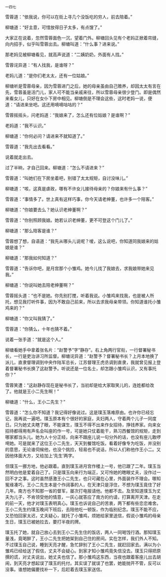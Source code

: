     一四七 

   雪蓉道：“依我说，你可以在街上寻几个没饭吃的穷人，前去陪着。”

   柳塘道：“好主意，可惜放得日子太多，有点馊了。”

   大家正在说着，忽然雪蓉面色一沉，望着门外。柳塘回头见有个老妈正掀着帘缝，向内招手，似乎叫雪蓉出去。柳塘叫道：“什么事？进来说。”

   那老妈见被柳塘看见，就高声说道：“二姨奶奶，外面有人找。”

   雪蓉诧异道：“有人找我，是谁呀？”

   老妈儿道：“是你们老太太，还有一位姑娘。”

   柳塘听是雪蓉母亲，因为雪蓉进门之后，她的母亲虽由自己赡养，却因太太有言在先，雪蓉虽是活门儿，家人可不能当亲戚来往，所以雪蓉母亲很少登门。即是偶然来看女儿，只好在女仆下房中相见。柳塘倒是不理会这些，这时老妈一说，便道：“请进来坐吧。这还用嘀嘀咕咕的？”

   雪蓉摇摇头，问老妈道：“我娘来了，怎么还有位姑娘？是谁啊？”

   老妈道：“我不认识。”

   柳塘道：“你何必问？请进来不就知道了。”

   雪蓉道：“我先出去看看。”

   说着就走出去。

   过了半晌，才自己回来。柳塘道：“怎么不请进来？”

   雪蓉道：“叫她们在下房坐着吧，别错了太太规矩，自讨没味儿。”

   柳塘道：“咳，这真是虐政，哪有不许女儿接待母亲的？你娘来有什么事？”

   雪蓉道：“事情多了。世上真有这样巧事，你今天请老绅董，也许多一个陪客。”

   柳塘道：“你娘要去么？她认识老绅董啊？”

   雪蓉道：“你别照顾我娘。她若认识老绅董，更不可登这个门儿了。”

   柳塘道：“那么陪客是谁？”

   雪蓉想了想，自语道：“我先从哪头儿说呢？嗳，这么说吧，你知道同我娘来的姑娘是谁？”

   柳塘道：“那我如何知道？”

   雪蓉道：“告诉你吧，是月宫那个小雏鸡。她今儿找了我娘去，求我娘带她来见我。”

   柳塘道：“你说叫她去陪老绅董啊？”

   雪蓉摇头道：“也不是她。你先别打搅，听着我说。小雏鸡来找我，也是被人所托，想见我打听件事，因为不敢自己前来，所以去求我母亲带领。你知道谁托小雏鸡来的？”

   柳塘道：“你又叫我猜了。”

   雪蓉道：“你猜么，十年也猜不着。”

   说着一张手道：“就是这个人。”

   柳塘看她手中拿着张名片：“赵警予”字“静存”。右上角两行官衔，一行督署秘书长，一行是吏治讲习所监督。柳塘诧异道：“赵警予？督署秘书长？上月本地换了派儿，直隶督理调到中央作陆军总长，江苏督理王虎丞调到直隶，我就曾见报上登着督署秘书长换了这赵警予。听说还是一位名士，却怎跟小雏鸡认识，又有事托你？”

   雪蓉笑遭：“这赵静存现在是秘书长了，当初却是给大家取笑儿的，连姓都给改了。他就是王小二先生啊！”

   柳塘道：“什么，王小二先生？”

   雪蓉道：“怎么你不知道？我记得好像说过。这是璞玉落难原由。也许你已经忘记，我再说一遍吧。璞玉原本有个很好的家庭，夫妇两人，守着两个儿子一同度日。只为她丈夫瞎了眼，不能谋生，璞玉不得不出来作女招待，挣钱养家。向来女招待都得用有声名会叫座的作一号，可是她只仗着能干，熟习西餐馆的规矩，走到哪家都当头儿。她为人十分正经，向来不跟座儿说一句分外的话，也没有座儿敢啰唣她。可是就来了这位王小二先生，天天到餐馆吃饭。看着好像专为吃饭，并没别的意思，无论谁伺候他，也没个挑捡，轻易也不说话，所以人们称他作王小二。又因他体面大方，又给加上‘先生’两字。

   但璞玉一挪方地，他必跟着。直到璞玉进月宫作楼上一号，他已跟了二年。璞玉当然明白他是爱着自己了。只是璞玉向来行为端正，又可怜她的瞎眼丈夫，没作过一回不才之事。这时虽然感激王小二先生，也只可藏在心里，外面装作不理会。哪知冤缘凑巧，王小二先生本是个作阔事的人，在天津只是浮住，不想为璞玉竟住了好几年。南方也不知那一省的督军，屡次打电报请他。他都不去。及至知道璞玉为丈夫为儿子，不肯领受他的情意，一灰心就答应了南方的约请，打算离开天津。在走的前一天，他才对璞玉表明真心。璞玉也诉说自己的苦衷，两下都有些恋恋难舍。王小二先生约璞玉晚间下班后，去陪他吃一顿饭，作为临别纪念。璞玉不能不应，又恐怕回家太迟，丈夫疑心，就托了小雏鸡，烦她给家里送信，假说小雏鸡的母亲生日，璞玉已被她拉去，要打半夜的牌。

   璞玉托了她，就自己放心去到王小二先生住的饭店，两人一同喝饯行酒。那知璞玉量浅，竟喝醉了，王小二先生把她架到自己住的房间。实在怎样，我们外人不知。不过璞玉自己说，睡到天亮才醒，急忙辞别了王小二先生，就赶回家去。满以为小雏鸡已经给送了假信，丈夫不会疑心。到家才知小雏鸡竟失信没去。璞玉只得把原撰的谎，对丈夫说出，她丈夫也信了。那小雏鸡这东西，当夜也跟着客座儿出去胡闹，到天亮才想起误了璞玉的托付。其实误了就误了也罢，她能抛开不管，反可以没事。谁想她偏要找补一下，后赶着去璞玉家送信。

